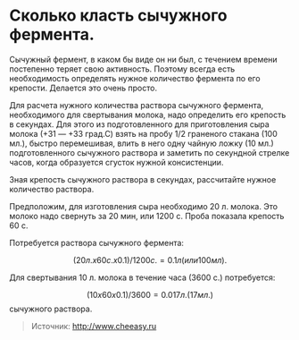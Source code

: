 # Сколько класть сычужного фермента.

Сычужный фермент, в каком бы виде он ни был, с течением времени постепенно теряет свою активность. Поэтому всегда есть необходимость определять нужное количество фермента по его крепости. Делается это очень просто.

Для расчета нужного количества раствора сычужного фермента, необходимого для свертывания молока, надо определить его крепость в секундах. Для этого из подготовленного для приготовления сыра молока (+31 — +33 град.С) взять на пробу 1/2 граненого стакана (100 мл.), быстро перемешивая, влить в него одну чайную ложку (10 мл.) подготовленного сычужного раствора и заметить по секундной стрелке часов, когда образуется сгусток нужной консистенции.

Зная крепость сычужного раствора в секундах, рассчитайте нужное количество раствора.

Предположим, для изготовления сыра необходимо 20 л. молока. Это молоко надо свернуть за 20 мин, или 1200 с. Проба показала крепость 60 с. 

Потребуется раствора сычужного фермента:

$$(20л. х 60с. х 0.1)/1200с. =0.1 л (или 100мл).$$

Для свертывания 10 л. молока в течение часа (3600 с.) потребуется:

$$(10 х 60 х 0.1)/3600 = 0.017 л. (17 мл.)$$ сычужного раствора.

> Источник: http://www.cheeasy.ru
